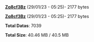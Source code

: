 [**Zq8cf3Bz**](/data/Zq8cf3Bz.txt) (29/01/23 - 05:25)- 2177 bytes

[**Zq8cf3Bz**](/data/Zq8cf3Bz.txt) (29/01/23 - 05:25)- 2177 bytes

**Total Datas**: 7039

**Total Size**: 40.46 MB / 40.5 MB